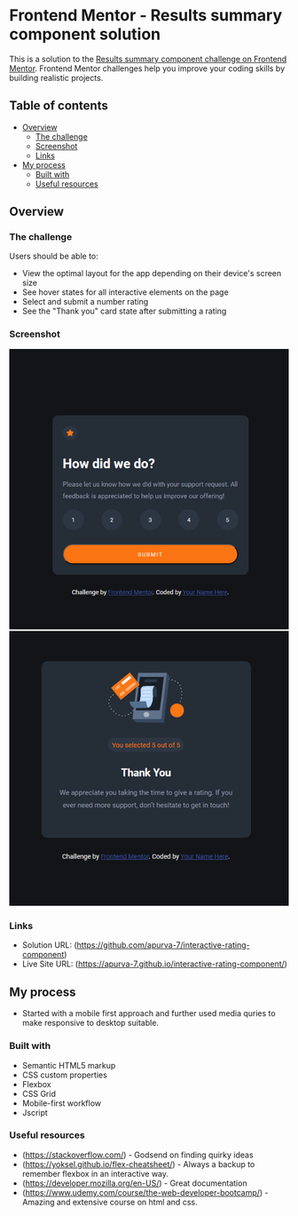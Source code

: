 # Frontend Mentor - Results summary component solution

This is a solution to the [Results summary component challenge on Frontend Mentor](https://www.frontendmentor.io/challenges/results-summary-component-CE_K6s0maV). Frontend Mentor challenges help you improve your coding skills by building realistic projects.

## Table of contents

-   [Overview](#overview)
    -   [The challenge](#the-challenge)
    -   [Screenshot](#screenshot)
    -   [Links](#links)
-   [My process](#my-process)
    -   [Built with](#built-with)
    -   [Useful resources](#useful-resources)

## Overview

### The challenge

Users should be able to:

-   View the optimal layout for the app depending on their device's screen size
-   See hover states for all interactive elements on the page
-   Select and submit a number rating
-   See the "Thank you" card state after submitting a rating

### Screenshot

![](https://github.com/apurva-7/interactive-rating-component/blob/master/images/Screenshot%201.png)
![](https://github.com/apurva-7/interactive-rating-component/blob/master/images/Screenshot%202.png)

### Links

-   Solution URL: (https://github.com/apurva-7/interactive-rating-component)
-   Live Site URL: (https://apurva-7.github.io/interactive-rating-component/)


## My process

-   Started with a mobile first approach and further used media quries to make responsive to desktop suitable.

### Built with

-   Semantic HTML5 markup
-   CSS custom properties
-   Flexbox
-   CSS Grid
-   Mobile-first workflow
-   Jscript

### Useful resources

-   (https://stackoverflow.com/) - Godsend on finding quirky ideas
-   (https://yoksel.github.io/flex-cheatsheet/) - Always a backup to remember flexbox in an interactive way.
-   (https://developer.mozilla.org/en-US/) - Great documentation
-   (https://www.udemy.com/course/the-web-developer-bootcamp/) - Amazing and extensive course on html and css.

